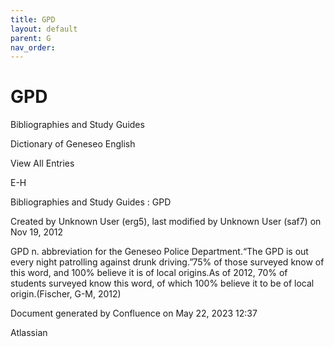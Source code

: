 ```yaml
---
title: GPD
layout: default
parent: G
nav_order:
---
```


# GPD

Bibliographies and Study Guides

Dictionary of Geneseo English

View All Entries

E-H

Bibliographies and Study Guides : GPD

Created by  Unknown User (erg5), last modified by  Unknown User (saf7) on Nov 19, 2012

GPD n. abbreviation for the Geneseo Police Department.“The GPD is out every night patrolling against drunk driving.”75% of those surveyed know of this word, and 100% believe it is of local origins.As of 2012, 70% of students surveyed know this word, of which 100% believe it to be of local origin.(Fischer, G-M, 2012)

Document generated by Confluence on May 22, 2023 12:37

Atlassian

